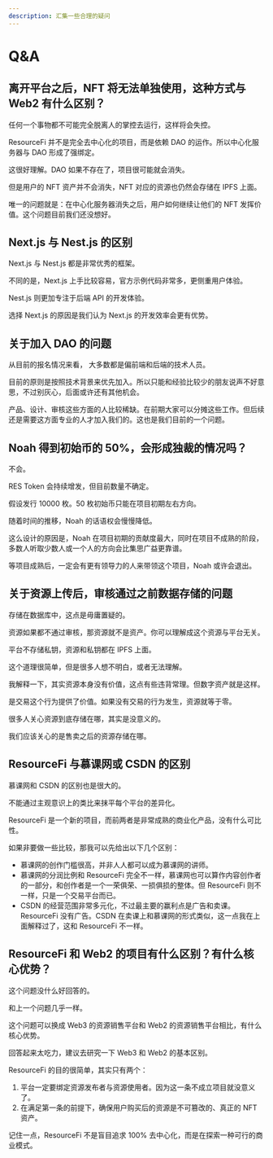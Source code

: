 ```yaml
---
description: 汇集一些合理的疑问
---
```


# Q\&A

## 离开平台之后，NFT 将无法单独使用，这种方式与 Web2 有什么区别？

任何一个事物都不可能完全脱离人的掌控去运行，这样将会失控。

ResourceFi 并不是完全去中心化的项目，而是依赖 DAO 的运作。所以中心化服务器与 DAO 形成了强绑定。

这很好理解。DAO 如果不存在了，项目很可能就会消失。

但是用户的 NFT 资产并不会消失，NFT 对应的资源也仍然会存储在 IPFS 上面。

唯一的问题就是：在中心化服务器消失之后，用户如何继续让他们的 NFT 发挥价值。这个问题目前我们还没想好。



## Next.js 与 Nest.js 的区别

Next.js 与 Nest.js 都是非常优秀的框架。

不同的是，Next.js 上手比较容易，官方示例代码非常多，更侧重用户体验。

Nest.js 则更加专注于后端 API 的开发体验。

选择 Next.js 的原因是我们认为 Next.js 的开发效率会更有优势。



## 关于加入 DAO 的问题

从目前的报名情况来看， 大多数都是偏前端和后端的技术人员。

目前的原则是按照技术背景来优先加入。所以只能和经验比较少的朋友说声不好意思，不过别灰心，后面或许还有其他机会。

产品、设计、审核这些方面的人比较稀缺。在前期大家可以分摊这些工作。但后续还是需要这方面专业的人才加入我们的。这也是我们目前的一个问题。



## Noah 得到初始币的 50%，会形成独裁的情况吗？

不会。

RES Token 会持续增发，但目前数量不确定。

假设发行 10000 枚。50 枚初始币只能在项目初期左右方向。

随着时间的推移，Noah 的话语权会慢慢降低。

这么设计的原因是，Noah 在项目初期的贡献度最大，同时在项目不成熟的阶段，多数人听取少数人或一个人的方向会比集思广益更靠谱。

等项目成熟后，一定会有更有领导力的人来带领这个项目，Noah 或许会退出。



## 关于资源上传后，审核通过之前数据存储的问题

存储在数据库中，这点是毋庸置疑的。

资源如果都不通过审核，那资源就不是资产。你可以理解成这个资源与平台无关。

平台不存储私钥，资源和私钥都在 IPFS 上面。

这个道理很简单，但是很多人想不明白，或者无法理解。

我解释一下，其实资源本身没有价值，这点有些违背常理。但数字资产就是这样。

是交易这个行为提供了价值。如果没有交易的行为发生，资源就等于零。

很多人关心资源到底存储在哪，其实是没意义的。

我们应该关心的是售卖之后的资源存储在哪。



## ResourceFi 与慕课网或 CSDN 的区别

慕课网和 CSDN 的区别也是很大的。

不能通过主观意识上的类比来抹平每个平台的差异化。

ResourceFi 是一个新的项目，而前两者是非常成熟的商业化产品，没有什么可比性。

如果非要做一些比较，那我可以先给出以下几个区别：

* 慕课网的创作门槛很高，并非人人都可以成为慕课网的讲师。
* 慕课网的分润比例和 ResourceFi 完全不一样，慕课网也可以算作内容创作者的一部分，和创作者是一个一荣俱荣、一损俱损的整体。但 ResourceFi 则不一样，只是一个交易平台而已。
* CSDN 的经营范围非常多元化，不过最主要的赢利点是广告和卖课。ResourceFi 没有广告。CSDN 在卖课上和慕课网的形式类似，这一点我在上面解释过了，这和 ResourceFi 不一样。



## ResourceFi 和 Web2 的项目有什么区别？有什么核心优势？

这个问题没什么好回答的。

和上一个问题几乎一样。

这个问题可以换成 Web3 的资源销售平台和 Web2 的资源销售平台相比，有什么核心优势。

回答起来太吃力，建议去研究一下 Web3 和 Web2 的基本区别。

ResourceFi 的目的很简单，其实只有两个：

1. 平台一定要绑定资源发布者与资源使用者。因为这一条不成立项目就没意义了。
2. 在满足第一条的前提下，确保用户购买后的资源是不可篡改的、真正的 NFT 资产。

记住一点，ResourceFi 不是盲目追求 100% 去中心化，而是在探索一种可行的商业模式。







